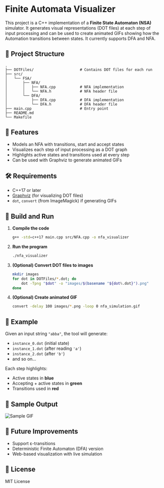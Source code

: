 # Finite Automata Visualizer

This project is a C++ implementation of a **Finite State Automaton (NSA)** simulator. It generates visual representations (DOT files) at each step of input processing and can be used to create animated GIFs showing how the Automation transitions between states. It currently supports DFA and NFA.

## 📂 Project Structure

```
.
├── DOTFiles/                     # Contains DOT files for each run
├── src/
│   └── FSA/
│       ├── NFA/
│       │   ├── NFA.cpp           # NFA implementation
│       │   └── NFA.h             # NFA header file
│       └── DFA/
│           ├── DFA.cpp           # DFA implementation
│           └── DFA.h             # DFA header file
├── main.cpp                      # Entry point
├── README.md
└── Makefile
```

## 🚀 Features

- Models an NFA with transitions, start and accept states
- Visualizes each step of input processing as a DOT graph
- Highlights active states and transitions used at every step
- Can be used with Graphviz to generate animated GIFs

## 🛠️ Requirements

- C++17 or later
- [Graphviz](https://graphviz.org/) (for visualizing DOT files)
- `dot`, `convert` (from ImageMagick) if generating GIFs

## 🔧 Build and Run

1. **Compile the code**
   ```bash
   g++ -std=c++17 main.cpp src/NFA.cpp -o nfa_visualizer
   ```

2. **Run the program**
   ```bash
   ./nfa_visualizer
   ```

3. **(Optional) Convert DOT files to images**
   ```bash
   mkdir images
   for dot in DOTFiles/*.dot; do
       dot -Tpng "$dot" -o "images/$(basename "${dot%.dot}").png"
   done
   ```

4. **(Optional) Create animated GIF**
   ```bash
   convert -delay 100 images/*.png -loop 0 nfa_simulation.gif
   ```

## 🧪 Example

Given an input string `"abba"`, the tool will generate:
- `instance_0.dot` (initial state)
- `instance_1.dot` (after reading `'a'`)
- `instance_2.dot` (after `'b'`)
- and so on...

Each step highlights:
- Active states in **blue**
- Accepting + active states in **green**
- Transitions used in **red**

## 📸 Sample Output

![Sample GIF](nfa_simulation.gif)

## 🧱 Future Improvements

- Support ε-transitions
- Deterministic Finite Automaton (DFA) version
- Web-based visualization with live simulation

## 📜 License

MIT License
